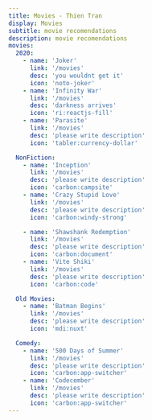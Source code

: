 ```yaml
---
title: Movies - Thien Tran
display: Movies
subtitle: movie recomendations
description: movie recomendations
movies:
  2020:
    - name: 'Joker'
      link: '/movies'
      desc: 'you wouldnt get it'
      icon: 'noto-joker'
    - name: 'Infinity War'
      link: '/movies'
      desc: 'darkness arrives'
      icon: 'ri:reactjs-fill'
    - name: 'Parasite'
      link: '/movies'
      desc: 'please write description'
      icon: 'tabler:currency-dollar'

  NonFiction:
    - name: 'Inception'
      link: '/movies'
      desc: 'please write description'
      icon: 'carbon:campsite'
    - name: 'Crazy Stupid Love'
      link: '/movies'
      desc: 'please write description'
      icon: 'carbon:windy-strong'

    - name: 'Shawshank Redemption'
      link: '/movies'
      desc: 'please write description'
      icon: 'carbon:document'
    - name: 'Vite Shiki'
      link: '/movies'
      desc: 'please write description'
      icon: 'carbon:code'

  Old Movies:
    - name: 'Batman Begins'
      link: '/movies'
      desc: 'please write description'
      icon: 'mdi:nuxt'

  Comedy:
    - name: '500 Days of Summer'
      link: '/movies'
      desc: 'please write description'
      icon: 'carbon:app-switcher'
    - name: 'Codecember'
      link: '/movies'
      desc: 'please write description'
      icon: 'carbon:app-switcher'
---
```


<ListMovies :movies="frontmatter.movies"/>
